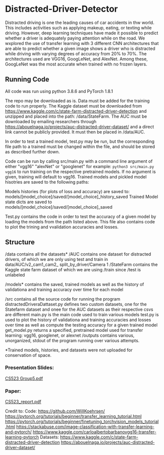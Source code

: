 # Distracted-Driver-Detector

Distracted driving is one the leading causes of car accidents in thw world. This includes activities such as applying makeup, eating, or texting while driving. However, deep learning techniques have made it possible to predict whether a driver is adequately paying attention while on the road. We wxplored the use of transfer learning with 3 different CNN architectures that are able to predict whether a given image shows a driver who is distracted while driving with varying degrees of accuracy from 20% to 70%. The architectures used are VGG16, GoogLeNet, and AlexNet. Among these, GoogLeNet was the most accurate when trained with no frozen layers.



## Running Code
All code was run using python 3.8.6 and PyTorch 1.8.1  

The repo may be downloaded as is. Data must be added for the training code to run properly. The Kaggle dataset must be downloaded from https://www.kaggle.com/c/state-farm-distracted-driver-detection and unzipped and placed into the path: /data/StateFarm. The AUC must be downloaded by emailing researchers through https://abouelnaga.io/projects/auc-distracted-driver-dataset/ and a direct link cannot be publicly provided. It must then be placed in /data/AUC.

In order to test a trained model, test.py may be run, but the corresponding file path to a trained must be changed within the file, and should be stored as described further down.



Code can be run by calling src/main.py with a command line argument of either "vgg16" "alexNet" or "googlenet" for example:
```python3 src/main.py vgg16```
to run training on the respective pretrained models. If no argument is given, training will default to vgg16. Trained models and pickled model hisotries are saved to the following paths:

Models histories (for plots of loss and accuracy) are saved to: models/[model_choice]/saved/[model_choice]_history_saved
Trained Model state dicts are saved to models/[model_choice]/saved/[model_choice]_saved

Test.py contains the code in order to test the accuracy of a given model by loading the models from the path listed above. This file also contains code to plot the trining and vvalidation accuracies and losses.


## Structure
/data contains all the datasets*
    /AUC contains one dataset for distracted drivers, of which we are only using test and train in data/AUC/v2_cam1_cam2_ split_by_driver/Camera 1
    /StateFarm contains the Kaggle state farm dataset of which we are using /train since /test is unlabeled

/models* contains the saved, trained models as well as the history of validationa and training accuracy over time for each model

/src contains all the source code for running the program
    distractedDriveraDattaset.py defines two custom datasets, one for the Statefarm dataset and onee for the AUC datasets as their respective csvs are different
    main.py is the main code used to train various models
    test.py is used to plot the history of validationa and training accuracies and losses over time as well as compute the testing accuracy for a given trained model
    get_model.py returns a specified, pretrained model used for transfer learning: vgg16, googlenet, or alexnet
/outputs contains various, unorganized, stdout of the program running over various attempts.


*Trained models, histories, and datasets were not uploaded for conservation of space. 


### Presentation Slides:
[CS523 Group5.pdf](https://github.com/camdenkr/Distracted-Driver-Detector/files/6985972/CS523.Group5.pdf)


### Paper:
[CS523_report.pdf](https://github.com/camdenkr/Distracted-Driver-Detector/files/6985875/CS523_report.pdf)

Credit to:
Code:
https://github.com/WillKoehrsen/
https://pytorch.org/tutorials/beginner/transfer_learning_tutorial.html
https://pytorch.org/tutorials/beginner/finetuning_torchvision_models_tutorial.html
https://stackabuse.com/image-classification-with-transfer-learning-and-pytorch/
https://www.kaggle.com/carloalbertobarbanovgg16-transfer-learning-pytorch
Datasets:
https://www.kaggle.com/c/state-farm-distracted-driver-detection
https://abouelnaga.io/projects/auc-distracted-driver-dataset/

